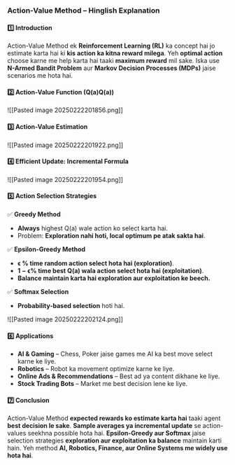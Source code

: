### **Action-Value Method – Hinglish Explanation**

#### **1️⃣ Introduction**

Action-Value Method ek **Reinforcement Learning (RL)** ka concept hai jo estimate karta hai ki **kis action ka kitna reward milega**. Yeh **optimal action** choose karne me help karta hai taaki **maximum reward** mil sake. Iska use **N-Armed Bandit Problem** aur **Markov Decision Processes (MDPs)** jaise scenarios me hota hai.

#### **2️⃣ Action-Value Function (Q(a)Q(a))**

![[Pasted image 20250222201856.png]]

#### **3️⃣ Action-Value Estimation**

![[Pasted image 20250222201922.png]]

#### **4️⃣ Efficient Update: Incremental Formula**

![[Pasted image 20250222201954.png]]

#### **5️⃣ Action Selection Strategies**

✅ **Greedy Method**

- **Always** highest Q(a) wale action ko select karta hai.
- Problem: **Exploration nahi hoti, local optimum pe atak sakta hai**.

✅ **Epsilon-Greedy Method**

- **ϵ  % time random action select hota hai (exploration)**.
- **1 − ϵ% time best Q(a) wala action select hota hai (exploitation)**.
- **Balance maintain karta hai exploration aur exploitation ke beech.**

✅ **Softmax Selection**

- **Probability-based selection** hoti hai.
    
![[Pasted image 20250222202124.png]]

#### **6️⃣ Applications**

- **AI & Gaming** – Chess, Poker jaise games me AI ka best move select karne ke liye.
- **Robotics** – Robot ka movement optimize karne ke liye.
- **Online Ads & Recommendations** – Best ad ya content dikhane ke liye.
- **Stock Trading Bots** – Market me best decision lene ke liye.

#### **7️⃣ Conclusion**

Action-Value Method **expected rewards ko estimate karta hai** taaki agent **best decision le sake**. **Sample averages ya incremental update** se action-values seekhna possible hota hai. **Epsilon-Greedy aur Softmax** jaise selection strategies **exploration aur exploitation ka balance** maintain karti hain. Yeh method **AI, Robotics, Finance, aur Online Systems me widely use hota hai**.